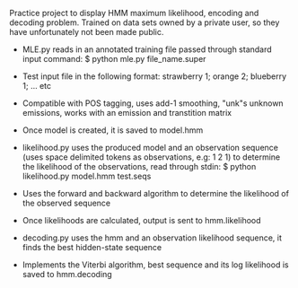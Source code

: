 Practice project to display HMM maximum likelihood, encoding and decoding problem. Trained on data sets owned by a private user, so they have unfortunately not been made public. 

- MLE.py reads in an annotated training file passed through standard input command: $ python mle.py file_name.super
- Test input file in the following format: strawberry 1; orange 2; blueberry 1; ... etc
- Compatible with POS tagging, uses add-1 smoothing, "unk"s unknown emissions, works with an emission and transtition matrix
- Once model is created, it is saved to model.hmm

- likelihood.py uses the produced model and an observation sequence (uses space delimited tokens as observations, e.g: 1 2 1) to determine the likelihood of the observations, read through stdin: $ python likelihood.py model.hmm test.seqs
- Uses the forward and backward algorithm to determine the likelihood of the observed sequence
- Once likelihoods are calculated, output is sent to hmm.likelihood

- decoding.py uses the hmm and an observation likelihood sequence, it finds the best hidden-state sequence
- Implements the Viterbi algorithm, best sequence and its log likelihood is saved to hmm.decoding
